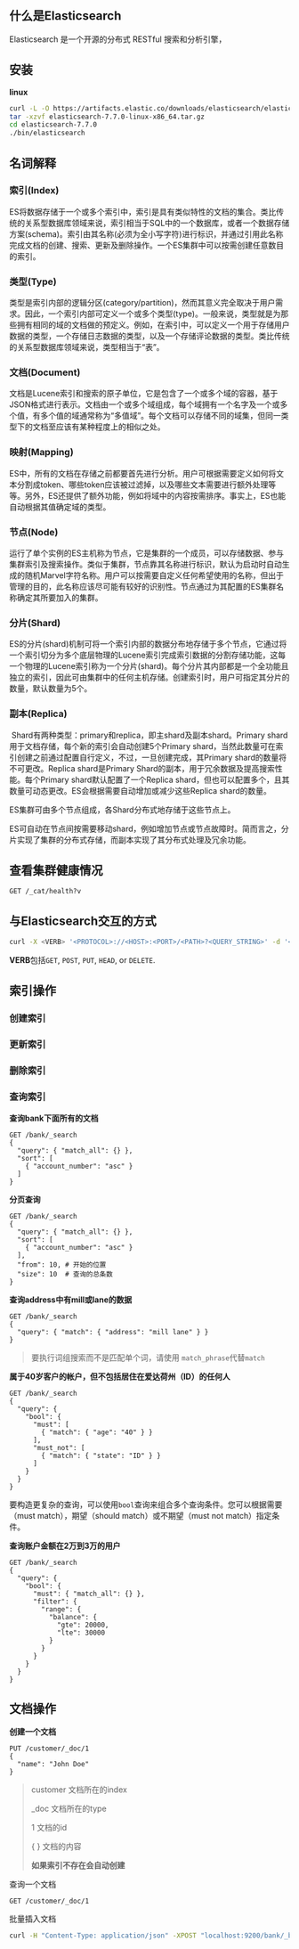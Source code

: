 ## 什么是Elasticsearch

Elasticsearch 是一个开源的分布式 RESTful 搜索和分析引擎，

## 安装

**linux**

```sh
curl -L -O https://artifacts.elastic.co/downloads/elasticsearch/elasticsearch-7.7.0-linux-x86_64.tar.gz
tar -xzvf elasticsearch-7.7.0-linux-x86_64.tar.gz
cd elasticsearch-7.7.0
./bin/elasticsearch
```

## 名词解释

### 索引(Index)

​		ES将数据存储于一个或多个索引中，索引是具有类似特性的文档的集合。类比传统的关系型数据库领域来说，索引相当于SQL中的一个数据库，或者一个数据存储方案(schema)。索引由其名称(必须为全小写字符)进行标识，并通过引用此名称完成文档的创建、搜索、更新及删除操作。一个ES集群中可以按需创建任意数目的索引。

### 类型(Type)

​		类型是索引内部的逻辑分区(category/partition)，然而其意义完全取决于用户需求。因此，一个索引内部可定义一个或多个类型(type)。一般来说，类型就是为那些拥有相同的域的文档做的预定义。例如，在索引中，可以定义一个用于存储用户数据的类型，一个存储日志数据的类型，以及一个存储评论数据的类型。类比传统的关系型数据库领域来说，类型相当于“表”。

### 文档(Document)

​		文档是Lucene索引和搜索的原子单位，它是包含了一个或多个域的容器，基于JSON格式进行表示。文档由一个或多个域组成，每个域拥有一个名字及一个或多个值，有多个值的域通常称为“多值域”。每个文档可以存储不同的域集，但同一类型下的文档至应该有某种程度上的相似之处。

### 映射(Mapping)

​		ES中，所有的文档在存储之前都要首先进行分析。用户可根据需要定义如何将文本分割成token、哪些token应该被过滤掉，以及哪些文本需要进行额外处理等等。另外，ES还提供了额外功能，例如将域中的内容按需排序。事实上，ES也能自动根据其值确定域的类型。

### 节点(Node)
​		运行了单个实例的ES主机称为节点，它是集群的一个成员，可以存储数据、参与集群索引及搜索操作。类似于集群，节点靠其名称进行标识，默认为启动时自动生成的随机Marvel字符名称。用户可以按需要自定义任何希望使用的名称，但出于管理的目的，此名称应该尽可能有较好的识别性。节点通过为其配置的ES集群名称确定其所要加入的集群。

 ### 分片(Shard)
​		ES的分片(shard)机制可将一个索引内部的数据分布地存储于多个节点，它通过将一个索引切分为多个底层物理的Lucene索引完成索引数据的分割存储功能，这每一个物理的Lucene索引称为一个分片(shard)。每个分片其内部都是一个全功能且独立的索引，因此可由集群中的任何主机存储。创建索引时，用户可指定其分片的数量，默认数量为5个。 

### 副本(Replica)

​		Shard有两种类型：primary和replica，即主shard及副本shard。Primary shard用于文档存储，每个新的索引会自动创建5个Primary shard，当然此数量可在索引创建之前通过配置自行定义，不过，一旦创建完成，其Primary shard的数量将不可更改。Replica shard是Primary Shard的副本，用于冗余数据及提高搜索性能。每个Primary shard默认配置了一个Replica shard，但也可以配置多个，且其数量可动态更改。ES会根据需要自动增加或减少这些Replica shard的数量。

ES集群可由多个节点组成，各Shard分布式地存储于这些节点上。

ES可自动在节点间按需要移动shard，例如增加节点或节点故障时。简而言之，分片实现了集群的分布式存储，而副本实现了其分布式处理及冗余功能。

## 查看集群健康情况

```console
GET /_cat/health?v
```

## 与Elasticsearch交互的方式

```sh
curl -X <VERB> '<PROTOCOL>://<HOST>:<PORT>/<PATH>?<QUERY_STRING>' -d '<BODY>'
```

**VERB**包括`GET`, `POST`, `PUT`, `HEAD`, or `DELETE`.

## 索引操作

### 创建索引



### 更新索引



### 删除索引



### 查询索引

**查询bank下面所有的文档**

```console
GET /bank/_search
{
  "query": { "match_all": {} },
  "sort": [
    { "account_number": "asc" }
  ]
}
```

**分页查询**

```console
GET /bank/_search
{
  "query": { "match_all": {} },
  "sort": [
    { "account_number": "asc" }
  ],
  "from": 10, # 开始的位置
  "size": 10  # 查询的总条数
}
```

**查询address中有mill或lane的数据**

```console
GET /bank/_search
{
  "query": { "match": { "address": "mill lane" } }
}
```

> 要执行词组搜索而不是匹配单个词，请使用 `match_phrase`代替`match`

**属于40岁客户的帐户，但不包括居住在爱达荷州（ID）的任何人**

```console
GET /bank/_search
{
  "query": {
    "bool": {
      "must": [
        { "match": { "age": "40" } }
      ],
      "must_not": [
        { "match": { "state": "ID" } }
      ]
    }
  }
}
```

要构造更复杂的查询，可以使用`bool`查询来组合多个查询条件。您可以根据需要（must match），期望（should match）或不期望（must not match）指定条件。

**查询账户金额在2万到3万的用户**

```console
GET /bank/_search
{
  "query": {
    "bool": {
      "must": { "match_all": {} },
      "filter": {
        "range": {
          "balance": {
            "gte": 20000,
            "lte": 30000
          }
        }
      }
    }
  }
}
```

## 文档操作

**创建一个文档**

```console
PUT /customer/_doc/1
{
  "name": "John Doe"
}
```

>customer  文档所在的index
>
>_doc 文档所在的type
>
>1 文档的id
>
>{ } 文档的内容
>
>**如果索引不存在会自动创建**

查询一个文档

```
GET /customer/_doc/1
```

批量插入文档

```sh
curl -H "Content-Type: application/json" -XPOST "localhost:9200/bank/_bulk?pretty&refresh" --data-binary "@accounts.json"
```

